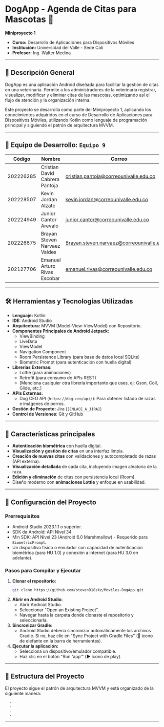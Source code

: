 # DogApp - Agenda de Citas para Mascotas 🐾


**Miniproyecto 1**

- **Curso:** Desarrollo de Aplicaciones para Dispositivos Móviles
- **Institución:** Universidad del Valle - Sede Cali
- **Profesor:** Ing. Walter Medina

---

## 📝 Descripción General

DogApp es una aplicación Android diseñada para facilitar la gestión de citas en una veterinaria. Permite a los administradores de la veterinaria registrar, visualizar, modificar y eliminar citas de las mascotas, optimizando así el flujo de atención y la organización interna.

Este proyecto se desarrolla como parte del Miniproyecto 1, aplicando los conocimientos adquiridos en el curso de Desarrollo de Aplicaciones para Dispositivos Móviles, utilizando Kotlin como lenguaje de programación principal y siguiendo el patrón de arquitectura MVVM.

---

## 👥 Equipo de Desarrollo: `Equipo 9`

| Código     | Nombre                         | Correo                                     |
|------------|--------------------------------|--------------------------------------------|
| 202226285  | Cristian David Cabrera Pantoja | cristian.pantoja@correounivalle.edu.co     |
| 202228507  | Kevin Jordan Alzate            | kevin.jordan@correounivalle.edu.co         |
| 202224949  | Junior Cantor Arevalo          | junior.cantor@correounivalle.edu.co        |
| 202226675  | Brayan Steven Narvaez Valdes   | Brayan.steven.narvaez@correounivalle.edu.co|
| 202127706  | Emanuel Arturo Rivas Escobar   | emanuel.rivas@correounivalle.edu.co        |

---

## 🛠️ Herramientas y Tecnologías Utilizadas

* **Lenguaje:** Kotlin
* **IDE:** Android Studio 
* **Arquitectura:** MVVM (Model-View-ViewModel) con Repositorio.
* **Componentes Principales de Android Jetpack:**
    * ViewBinding
    * LiveData
    * ViewModel
    * Navigation Component
    * Room Persistence Library (para base de datos local SQLite)
    * Biometric Prompt (para autenticación con huella digital)
* **Librerías Externas:**
    * Lottie (para animaciones)
    * Retrofit (para consumo de APIs REST)
    * [Menciona cualquier otra librería importante que uses, ej: Gson, Coil, Glide, etc.]
* **APIs Externas:**
    * Dog CEO API (`https://dog.ceo/api/`): Para obtener listado de razas e imágenes de perros.
* **Gestión de Proyecto:** Jira (`[ENLACE_A_JIRA]`)
* **Control de Versiones:** Git y GitHub
---

## 📱 Características principales

- **Autenticación biométrica** con huella digital.
- **Visualización y gestión de citas** en una interfaz limpia.
- **Creación de nuevas citas** con validaciones y autocompletado de razas (API externa).
- **Visualización detallada** de cada cita, incluyendo imagen aleatoria de la raza.
- **Edición y eliminación** de citas con persistencia local (Room).
- Diseño moderno con **animaciones Lottie** y enfoque en usabilidad.
---

## 🚀 Configuración del Proyecto

### Prerrequisitos
* Android Studio 2023.1.1  o superior.
* SDK de Android: API Nivel 34 
* Min SDK: API Nivel 23 (Android 6.0 Marshmallow) - Requerido para `BiometricPrompt`.
* Un dispositivo físico o emulador con capacidad de autenticación biométrica (para HU 1.0) y conexión a internet (para HU 3.0 en adelante).

### Pasos para Compilar y Ejecutar
1.  **Clonar el repositorio:**
    ```bash
    git clone https://github.com/stevenD18skz/Moviles-DogApp.git
    ```
2.  **Abrir en Android Studio:**
    * Abrir Android Studio.
    * Seleccionar "Open an Existing Project".
    * Navegar hasta la carpeta donde clonaste el repositorio y seleccionarla.
3.  **Sincronizar Gradle:**
    * Android Studio debería sincronizar automáticamente los archivos Gradle. Si no, haz clic en "Sync Project with Gradle Files" (🐘 icono de elefante en la barra de herramientas).
4.  **Ejecutar la aplicación:**
    * Selecciona un dispositivo/emulador compatible.
    * Haz clic en el botón "Run 'app'" (▶️ icono de play).

---

## 📂 Estructura del Proyecto

El proyecto sigue el patrón de arquitectura MVVM y está organizado de la siguiente manera:

      -
      -
      -
      -

---
